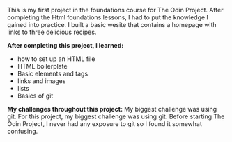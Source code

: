 This is my first project in the foundations course for The Odin Project. After completing the Html foundations lessons, I had to put the knowledge I gained into practice. I built a basic wesite that contains a homepage with links to three delicious recipes.

**After completing this project, I learned:**
* how to set up an HTML file
* HTML boilerplate
* Basic elements and tags
* links and images
* lists
* Basics of git

**My challenges throughout this project:**
My biggest challenge was using git. For this project, my biggest challenge was using git. Before starting The Odin Project, I never had any exposure to git so I found it somewhat confusing.